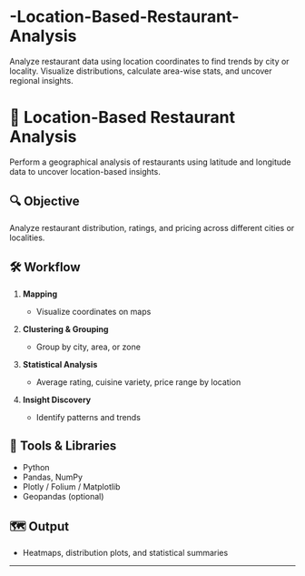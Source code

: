 # -Location-Based-Restaurant-Analysis
Analyze restaurant data using location coordinates to find trends by city or locality. Visualize distributions, calculate area-wise stats, and uncover regional insights.
# 📍 Location-Based Restaurant Analysis

Perform a geographical analysis of restaurants using latitude and longitude data to uncover location-based insights.

## 🔍 Objective
Analyze restaurant distribution, ratings, and pricing across different cities or localities.

## 🛠️ Workflow
1. **Mapping**
   - Visualize coordinates on maps

2. **Clustering & Grouping**
   - Group by city, area, or zone

3. **Statistical Analysis**
   - Average rating, cuisine variety, price range by location

4. **Insight Discovery**
   - Identify patterns and trends

## 🧰 Tools & Libraries
- Python
- Pandas, NumPy
- Plotly / Folium / Matplotlib
- Geopandas (optional)

## 🗺️ Output
- Heatmaps, distribution plots, and statistical summaries

---


